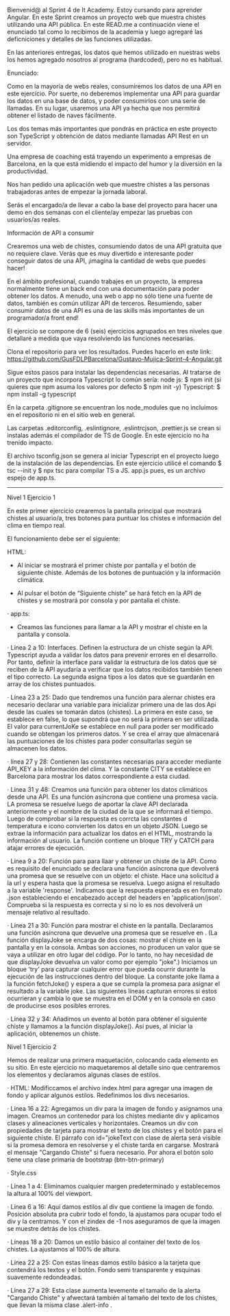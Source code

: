 Bienvenid@ al Sprint 4 de It Academy. Estoy cursando para aprender Angular. 
En este Sprint creamos un proyecto web que muestra chistes utilizando una API pública. 
En este READ.me a continuación viene el enunciado tal como lo recibimos de la academia y luego agregaré las deficniciones y detalles de las funciones utilizadas.

En las anteriores entregas, los datos que hemos utilizado en nuestras webs los hemos agregado nosotros al programa (hardcoded), pero no es habitual.

Enunciado: 

Como en la mayoría de webs reales, consumiremos los datos de una API en este ejercicio. Por suerte, no deberemos implementar una API para guardar los datos en una base de datos, y poder consumirlos con una serie de llamadas. En su lugar, usaremos una API ya hecha que nos permitirá obtener el listado de naves fácilmente.

Los dos temas más importantes que pondrás en práctica en este proyecto son TypeScript y obtención de datos mediante llamadas API Rest en un servidor.

Una empresa de coaching está trayendo un experimento a empresas de Barcelona, ​​en la que está midiendo el impacto del humor y la diversión en la productividad.

Nos han pedido una aplicación web que muestre chistes a las personas trabajadoras antes de empezar la jornada laboral.

Serás el encargado/a de llevar a cabo la base del proyecto para hacer una demo en dos semanas con el cliente/ay empezar las pruebas con usuarios/as reales.

Información de API a consumir

Crearemos una web de chistes, consumiendo datos de una API gratuita que no requiere clave. Verás que es muy divertido e interesante poder conseguir datos de una API, ¡imagina la cantidad de webs que puedes hacer!

En el ámbito profesional, cuando trabajes en un proyecto, la empresa normalmente tiene un back end con una documentación para poder obtener los datos. A menudo, una web o app no ​​sólo tiene una fuente de datos, también es común utilizar API de terceros. Resumiendo, saber consumir datos de una API es una de las skills más importantes de un programador/a front end!

El ejercicio se compone de 6 (seis) ejercicios agrupados en tres niveles que detallaré a medida que vaya resolviendo las funciones necesarias.

Clona el repositorio para ver los resultados. Puedes hacerlo en este link:
https://github.com/GusFDLPBarcelona/Gustavo-Mujica-Sprint-4-Angular.git

Sigue estos pasos para instalar las dependencias necesarias. Al tratarse de un proyecto que incorpora Typescript lo común sería:
node js:
$ npm init (si quieres que npm asuma los valores por defecto $ npm init -y)
Typescript:
$ npm install -g typescript

En la carpeta .gitignore se encuentran los node_modules que no incluímos en el repositorio ni en el sitio web en general. 

Las carpetas .editorconfig, .eslintignore, .eslintrcjson, .prettier.js se crean si instalas además el compilador de TS de Google. En este ejercicio no ha trenido impacto. 

El archivo tsconfig.json se genera al iniciar Typescript en el proyecto luego de la instalación de las dependencias. En este ejercicio utilicé el comando $ tsc --init y $ npx tsc para compilar TS a JS. app.js pues, es un archivo espejo de app.ts.

--------------------------------------------------------------------
Nivel 1 Ejercicio 1

En este primer ejercicio crearemos la pantalla principal que mostrará chistes al usuario/a, tres botones para puntuar los chistes e información del clima en tiempo real.

El funcionamiento debe ser el siguiente:

HTML:

- Al iniciar se mostrará el primer chiste por pantalla y el botón de siguiente chiste. Además de los botones de puntuación y la información climática.

- Al pulsar el botón de “Siguiente chiste” se hará fetch en la API de chistes y se mostrará por consola y por pantalla el chiste.



· app.ts:
- Creamos las funciones para llamar a la API y mostrar el chiste en la pantalla y consola.

· Línea 2 a 10: Interfaces. Definen la estructura de un chiste según la API. Typescript ayuda a validar los datos
    para prevenir errores en el desarrollo. Por tanto, definir la interface para validar la estructura de los datos que se reciben de la API ayudaría a verificar que los datos recibidos también tienen el tipo correcto. La segunda asigna tipos a los datos que se guardarán en array de los chistes puntuados.

· Línea 23 a 25: Dado que tendremos una función para alernar chistes era necesario declarar una variable para inicializar primero una de las dos Api desde las cuales se tomarán datos (chistes). La primera en este caso, se establece en false, lo que supondrá que no será la primera en ser utilizada. El valor para currentJoKe se establece en null para poder ser modificado cuando se obtengan los primeros datos. Y se crea el array que almacenará las puntuaciones de los chistes para poder consultarlas según se almacenen los datos.

· línea 27 y 28: Contienen las constantes necesarias para acceder mediante API_KEY a la información del clima. Y la constante CITY se establece en Barcelona para mostrar los datos correspondiente a esta ciudad.

· Línea 31 y 48: Creamos una función para obtener los datos climáticos desde una API. Es una función asíncrona que contiene una promesa vacía. LA promesa se resuelve luego de aportar la clave API declarada anteriormente y el nombre de la ciudad de la que se informará el tiempo. Luego de comprobar si la respuesta es corrcta las constantes d temperatura e icono convierten los datos en un objeto JSON. Luego se extrae la información para actualizar los datos en el HTML, mostrando la información al usuario. La función contiene un bloque TRY y CATCH para atajar errores de ejecución. 

· Línea 9 a 20: Función para para llaar y obtener un chiste de la API. 
    Como es requisito del enunciado se declara una función asíncrona que devolverá una promesa que se resuelve con un objeto: el chiste. Hace una solicitud a la url y espera hasta que la promesa se resuelva. Luego asigna el resultado a la variable 'response'.
    Indicamos que la respuesta esperada es en formato .json estableciendo el encabezado accept del headers en 'application/json'.
    Comprueba si la respuesta es correcta y si no lo es nos devolverá un mensaje relativo al resultado.

· Línea 21 a 30: Función para mostrar el chiste en la pantalla.
    Declaramos una función asíncrona que devuelve una promesa que se resuelve en <void>. (La función displayJoke se encarga de dos cosas: mostrar el chiste en la pantalla y en la consola. Ambas son acciones, no producen un valor que se vaya a utilizar en otro lugar del código. Por lo tanto, no hay necesidad de que displayJoke devuelva un valor como por ejemplo "joke".)
    Iniciamos un bloque 'try' para capturar cualquier error que pueda ocurrir durante la ejecución de las instrucciones dentro del bloque.
    La constante joke llama a la función fetchJoke() y espera a que se cumpla la promesa para asignar el resultado a la variable joke.
    Las siguientes líneas capturan errores si estos ocurrieran y cambia lo que se muestra en el DOM y en la consola en caso de producirse esos posibles errores.

· Línea 32 y 34: Añadimos un evento al botón para obtener el siguiente chiste y llamamos a la función displayJoke(). Así pues, al iniciar la aplicación, obtenemos un chiste.


Nivel 1 Ejercicio 2

Hemos de realizar una primera maquetación, colocando cada elemento en su sitio. En este ejercicio no maquetaremos al detalle sino que centraremos los elementos y declaramos algunas clases de estilos.

· HTML: Modificcamos el archivo index.html para agregar una imagen de fondo y aplicar algunos estilos. Redefinimos los divs necesarios.

· Línea 16 a 22: Agregamos un div para la imagen de fondo y asignamos una imagen.
    Creamos un contenedor para los chistes mediante div y aplicamos clases y alineaciones verticales y horizontales.
    Creamos un div con propiedades de tarjeta para mostrar el texto de los chistes y el botón para el siguiente chiste. 
    El párrafo con id="jokeText con clase de alerta será visible si la promesa demora en resolverse y el chiste tarda en cargarse. Mostrará el mensaje "Cargando Chiste" si fuera necesario.
    Por ahora el botón solo tiene una clase primaria de bootstrap (btn-btn-primary)

· Style.css

· Línea 1 a 4: Eliminamos cualquier margen predeterminado y establecemos la altura al 100% del viewport.

· Línea 6 a 16: Aquí damos estilos al div que contiene la imagen de fondo. Posición absoluta pra cubrir todo el fondo, la ajustamos para ocupar todo el div y la centramos. Y con el zindex de -1 nos aseguramos de que la imagen se muestre detrás de los chistes.

· Líneas 18 a 20: Damos un estilo básico al container del texto de los chistes. La ajustamos al 100% de altura. 

· Línea 22 a 25: Con estas líneas damos estilo básico a la tarjeta que contendrá los textos y el botón. Fondo semi transparente y esquinas suavemente redondeadas.

· Línea 27 a 29: Esta clase aumenta levemente el tamaño de la alerta "Cargando Chiste" y afwectará también al tamaño del texto de los chistes, que llevan la misma clase .alert-info . 







